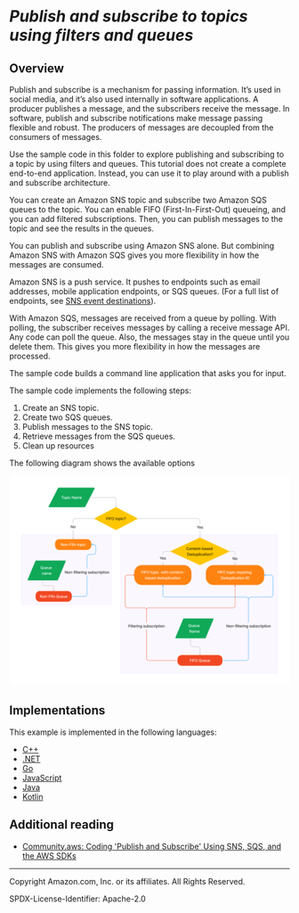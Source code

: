 # ***Publish and subscribe to topics using filters and queues***

## Overview


Publish and subscribe is a mechanism for passing information. It’s used in social media, and it’s also used internally in software applications. A producer publishes a message, and the subscribers receive the message. In software, publish and subscribe notifications make message passing flexible and robust. The producers of messages are decoupled from the consumers of messages.

Use the sample code in this folder to explore publishing and subscribing to a topic by using filters and queues. This tutorial does not create a complete end-to-end application. Instead, you can use it to play around with a publish and subscribe architecture.

You can create an Amazon SNS topic and subscribe two Amazon SQS queues to the topic. You can enable FIFO (First-In-First-Out) queueing, and you can add filtered subscriptions. Then, you can publish messages to the topic and see the results in the queues.

You can publish and subscribe using Amazon SNS alone. But combining Amazon SNS with Amazon SQS gives you more flexibility in how the messages are consumed.

Amazon SNS is a push service. It pushes to endpoints such as email addresses, mobile application endpoints, or SQS queues. (For a full list of endpoints, see [SNS event destinations](https://docs.aws.amazon.com/sns/latest/dg/sns-event-destinations.html)).

With Amazon SQS, messages are received from a queue by polling. With polling, the subscriber receives messages by calling a receive message API. Any code can poll the queue. Also, the messages stay in the queue until you delete them. This gives you more flexibility in how the messages are processed.

The sample code builds a command line application that asks you for input.

The sample code implements the following steps:

1. Create an SNS topic.
2. Create two SQS queues.
3. Publish messages to the SNS topic.
4. Retrieve messages from the SQS queues.
5. Clean up resources

The following diagram shows the available options

![Diagram of the options](images/fifo_topics_diagram.png)

## Implementations

This example is implemented in the following languages:

* [C++](../../../cpp/example_code/cross-service/topics_and_queues)
* [.NET](../../../dotnetv3/cross-service/TopicsAndQueues)
* [Go](../../../gov2/workflows/topics_and_queues)
* [JavaScript](../../../javascriptv3/example_code/cross-services/wkflw-topics-queues)
* [Java](../../../javav2/usecases/topics_and_queues)
* [Kotlin](../../../kotlin/usecases/topics_and_queues)

## Additional reading

* [Community.aws: Coding 'Publish and Subscribe' Using SNS, SQS, and the AWS SDKs](https://community.aws/content/2duRHzEUPyZbYm0oIeiyCzUhVJA/topics_and_queues_workflow_with_sdks)

---

Copyright Amazon.com, Inc. or its affiliates. All Rights Reserved.

SPDX-License-Identifier: Apache-2.0
